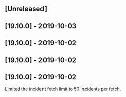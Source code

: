 ## [Unreleased]


## [19.10.0] - 2019-10-03


## [19.10.0] - 2019-10-02


## [19.10.0] - 2019-10-02


## [19.10.0] - 2019-10-02
Limited the incident fetch limit to 50 incidents per fetch.

